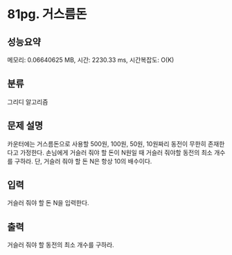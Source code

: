 # 81pg. 거스름돈

## 성능요약

메모리: 0.06640625 MB, 시간: 2230.33 ms, 시간복잡도: O(K)

## 분류

그리디 알고리즘

## 문제 설명

카운터에는 거스름돈으로 사용할 500원, 100원, 50원, 10원짜리 동전이 무한히 존재한다고 가정한다.
손님에게 거슬러 줘야 할 돈이 N원일 때 거슬러 줘야할 동전의 최소 개수를 구하라.
단, 거슬러 줘야 할 돈 N은 항상 10의 배수이다.

## 입력

거슬러 줘야 할 돈 N을 입력한다.

## 출력

거슬러 줘야 할 동전의 최소 개수를 구하라.